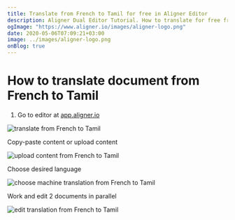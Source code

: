 ```yaml
---
title: Translate from French to Tamil for free in Aligner Editor
description: Aligner Dual Editor Tutorial. How to translate for free from French to Tamil. Aligner is multilingual document management platform. 
ogImage: "https://www.aligner.io/images/aligner-logo.png"
date: 2020-05-06T07:09:21+03:00
image: ../images/aligner-logo.png
onBlog: true
---
```


# How to translate document from French to Tamil

1. Go to editor at [app.aligner.io](https://app.aligner.io "Aligner App web page")

![translate from French to Tamil](../aligner-blank-editor.png "translate from French to Tamil")

Copy-paste content or upload content

![upload content from French to Tamil](../aligner-uploaded-document.png "upload content from French to Tamil")

Choose desired language

![choose machine translation from French to Tamil](../aligner-language-dropdown.png "choose machine translation from French to Tamil")

Work and edit 2 documents in parallel

![edit translation from French to Tamil](../aligner-double-sitded-editor.png "edit translation from French to Tamil")

